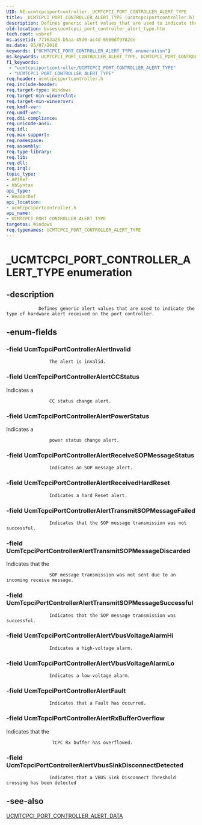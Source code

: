```yaml
---
UID: NE:ucmtcpciportcontroller._UCMTCPCI_PORT_CONTROLLER_ALERT_TYPE
title: _UCMTCPCI_PORT_CONTROLLER_ALERT_TYPE (ucmtcpciportcontroller.h)
description: Defines generic alert values that are used to indicate the type of hardware alert received on the port controller.
old-location: buses\ucmtcpci_port_controller_alert_type.htm
tech.root: usbref
ms.assetid: 77162a25-b5aa-45d0-ac4d-6500df9782de
ms.date: 05/07/2018
keywords: ["UCMTCPCI_PORT_CONTROLLER_ALERT_TYPE enumeration"]
ms.keywords: UCMTCPCI_PORT_CONTROLLER_ALERT_TYPE, UCMTCPCI_PORT_CONTROLLER_ALERT_TYPE enumeration [Buses], UcmTcpciPortControllerAlertCCStatus, UcmTcpciPortControllerAlertFault, UcmTcpciPortControllerAlertInvalid, UcmTcpciPortControllerAlertPowerStatus, UcmTcpciPortControllerAlertReceiveSOPMessageStatus, UcmTcpciPortControllerAlertReceivedHardReset, UcmTcpciPortControllerAlertRxBufferOverflow, UcmTcpciPortControllerAlertTransmitSOPMessageDiscarded, UcmTcpciPortControllerAlertTransmitSOPMessageFailed, UcmTcpciPortControllerAlertTransmitSOPMessageSuccessful, UcmTcpciPortControllerAlertVbusSinkDisconnectDetected, UcmTcpciPortControllerAlertVbusVoltageAlarmHi, UcmTcpciPortControllerAlertVbusVoltageAlarmLo, _UCMTCPCI_PORT_CONTROLLER_ALERT_TYPE, buses.ucmtcpci_port_controller_alert_type, ucmtcpciportcontroller/UCMTCPCI_PORT_CONTROLLER_ALERT_TYPE, ucmtcpciportcontroller/UcmTcpciPortControllerAlertCCStatus, ucmtcpciportcontroller/UcmTcpciPortControllerAlertFault, ucmtcpciportcontroller/UcmTcpciPortControllerAlertInvalid, ucmtcpciportcontroller/UcmTcpciPortControllerAlertPowerStatus, ucmtcpciportcontroller/UcmTcpciPortControllerAlertReceiveSOPMessageStatus, ucmtcpciportcontroller/UcmTcpciPortControllerAlertReceivedHardReset, ucmtcpciportcontroller/UcmTcpciPortControllerAlertRxBufferOverflow, ucmtcpciportcontroller/UcmTcpciPortControllerAlertTransmitSOPMessageDiscarded, ucmtcpciportcontroller/UcmTcpciPortControllerAlertTransmitSOPMessageFailed, ucmtcpciportcontroller/UcmTcpciPortControllerAlertTransmitSOPMessageSuccessful, ucmtcpciportcontroller/UcmTcpciPortControllerAlertVbusSinkDisconnectDetected, ucmtcpciportcontroller/UcmTcpciPortControllerAlertVbusVoltageAlarmHi, ucmtcpciportcontroller/UcmTcpciPortControllerAlertVbusVoltageAlarmLo
f1_keywords:
 - "ucmtcpciportcontroller/UCMTCPCI_PORT_CONTROLLER_ALERT_TYPE"
 - "UCMTCPCI_PORT_CONTROLLER_ALERT_TYPE"
req.header: ucmtcpciportcontroller.h
req.include-header: 
req.target-type: Windows
req.target-min-winverclnt: 
req.target-min-winversvr: 
req.kmdf-ver: 
req.umdf-ver: 
req.ddi-compliance: 
req.unicode-ansi: 
req.idl: 
req.max-support: 
req.namespace: 
req.assembly: 
req.type-library: 
req.lib: 
req.dll: 
req.irql: 
topic_type:
- APIRef
- kbSyntax
api_type:
- HeaderDef
api_location:
- ucmtcpciportcontroller.h
api_name:
- UCMTCPCI_PORT_CONTROLLER_ALERT_TYPE
targetos: Windows
req.typenames: UCMTCPCI_PORT_CONTROLLER_ALERT_TYPE
---
```


# _UCMTCPCI_PORT_CONTROLLER_ALERT_TYPE enumeration


## -description



                    
                Defines generic alert values that are used to indicate the type of hardware alert received on the port controller.


## -enum-fields




### -field UcmTcpciPortControllerAlertInvalid


                        
                    The alert is invalid.


### -field UcmTcpciPortControllerAlertCCStatus

Indicates a
                        
                    CC status change alert.


### -field UcmTcpciPortControllerAlertPowerStatus

Indicates a
                        
                    power status change alert.
                        
                    


### -field UcmTcpciPortControllerAlertReceiveSOPMessageStatus


                        
                    Indicates an SOP message alert.


### -field UcmTcpciPortControllerAlertReceivedHardReset


                        
                    Indicates a hard Reset alert.


### -field UcmTcpciPortControllerAlertTransmitSOPMessageFailed


                        
                    Indicates that the SOP message transmission was not successful.


### -field UcmTcpciPortControllerAlertTransmitSOPMessageDiscarded

Indicates that the
                        
                    SOP message transmission was not sent due to an incoming receive message. 


### -field UcmTcpciPortControllerAlertTransmitSOPMessageSuccessful


                        
                    Indicates that the SOP message transmission was successful.


### -field UcmTcpciPortControllerAlertVbusVoltageAlarmHi


                        
                    Indicates a high-voltage alarm.


### -field UcmTcpciPortControllerAlertVbusVoltageAlarmLo


                        
                    Indicates a low-voltage alarm.


### -field UcmTcpciPortControllerAlertFault


                        
                    Indicates that a Fault has occurred. 


### -field UcmTcpciPortControllerAlertRxBufferOverflow

Indicates that the
                        
                     TCPC Rx buffer has overflowed.


### -field UcmTcpciPortControllerAlertVbusSinkDisconnectDetected


                        
                    Indicates that a VBUS Sink Disconnect Threshold crossing has been detected 


## -see-also




<a href="https://docs.microsoft.com/windows-hardware/drivers/ddi/ucmtcpciportcontroller/ns-ucmtcpciportcontroller-_ucmtcpci_port_controller_alert_data">UCMTCPCI_PORT_CONTROLLER_ALERT_DATA</a>
 

 

